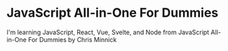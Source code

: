 # JavaScript All-in-One For Dummies
I'm learning JavaScript, React, Vue, Svelte, and Node
from JavaScript All-in-One For Dummies by Chris Minnick
